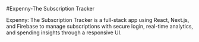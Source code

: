 #Expenny-The Subscription Tracker

Expenny: The Subscription Tracker is a full-stack app using React, Next.js, and Firebase to manage subscriptions with secure login, real-time analytics, and spending insights through a responsive UI.
